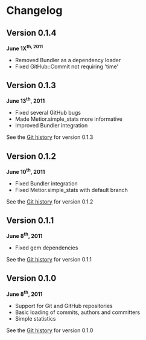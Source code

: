 # Changelog

## Version 0.1.4

 **June 1X<sup>th</th>, 2011**

 * Removed Bundler as a dependency loader
 * Fixed GitHub::Commit not requiring 'time'

## Version 0.1.3

 **June 13<sup>th</sup>, 2011**

 * Fixed several GitHub bugs
 * Made Metior.simple_stats more informative
 * Improved Bundler integration

 See the
 [Git history](https://github.com/koraktor/metior/compare/0.1.2...0.1.3) for
 version 0.1.3

## Version 0.1.2

 **June 10<sup>th</sup>, 2011**

 * Fixed Bundler integration
 * Fixed Metior.simple_stats with default branch

 See the
 [Git history](https://github.com/koraktor/metior/compare/0.1.1...0.1.2) for
 version 0.1.2

## Version 0.1.1

 **June 8<sup>th</sup>, 2011**

 * Fixed gem dependencies

 See the
 [Git history](https://github.com/koraktor/metior/compare/0.1.0...0.1.1) for
 version 0.1.1

## Version 0.1.0

 **June 8<sup>th</sup>, 2011**

 * Support for Git and GitHub repositories
 * Basic loading of commits, authors and committers
 * Simple statistics

 See the [Git history](https://github.com/koraktor/metior/commits/0.1.0) for
 version 0.1.0
